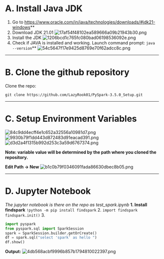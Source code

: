 # A. Install Java JDK
1. Go to https://www.oracle.com/in/java/technologies/downloads/#jdk21-windows**
2. Download JDK 21.01 ![17af54f48102ea589666a09b21943b30.png](../_resources/17af54f48102ea589666a09b21943b30.png)
3. Install the JDK
![1206bcd1c765fc080bad06198536092e.png](../_resources/1206bcd1c765fc080bad06198536092e.png)
4. Check if JAVA is installed and working. Launch command prompt: `java --version`**
![54c5647f17e9425d8769e70f62adcc8c.png](../_resources/54c5647f17e9425d8769e70f62adcc8c.png)
***
# B. Clone the github repository
Clone the repo:
```
git clone https://github.com/LazyRook01/PySpark-3.5.0_Setup.git
```
***
# C. Setup Environment Variables
![84c9dd4ecff4e1c652a32556a10981d7.png](../_resources/84c9dd4ecff4e1c652a32556a10981d7.png)
![9930b79f1dd443d872483d91eacad391.png](../_resources/9930b79f1dd443d872483d91eacad391.png)
![d3d2a4f1315b992d253c3a59d6767374.png](../_resources/d3d2a4f1315b992d253c3a59d6767374.png)

**Note: variable value will be determined by the path where you cloned the repository.**

**Edit Path -> New**
![b1c0b79f0346091fada86630dbec8b05.png](../_resources/b1c0b79f0346091fada86630dbec8b05.png)
***
# D. Jupyter Notebook
*The jupyter notebook is there on the repo as test_spark.ipynb*
**1. Install findspark**
`!python -m pip install findspark`
2. `import findspark
findspark.init()`
3. 
```python
import pyspark
from pyspark.sql import SparkSession
spark = SparkSession.builder.getOrCreate()
df = spark.sql("select 'spark' as hello ")
df.show()
```
**Output:**
![4db568acbf9996b857b1794810022397.png](../_resources/4db568acbf9996b857b1794810022397.png)
